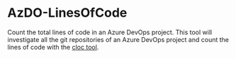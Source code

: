 # AzDO-LinesOfCode
Count the total lines of code in an Azure DevOps project. This tool will investigate all the git repositories of an Azure DevOps project and count the lines of code with the [cloc tool](https://github.com/AlDanial/cloc).
